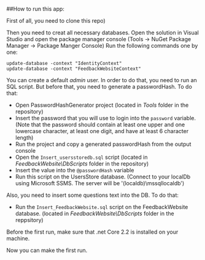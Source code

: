 ##How to run this app:

First of all, you need to clone this repo)

Then you need to creat all necessary databases. 
Open the solution in Visual Studio and open the package manager console (Tools -> NuGet Package Manager -> Package Manger Console)
Run the following commands one by one:
```
update-database -context "IdentityContext"
update-database -context "FeedbackWebsiteContext"
```

You can create a default *admin* user. In order to do that, you need to run an SQL script. But before that, you need to generate a passwordHash. 
To do that: 
- Open PasswordHashGenerator project (located in *Tools* folder in the repository)
- Insert the password that you will use to login into the `password` variable. (Note that the password should contain at least one upper and one lowercase character, at least one digit, and have at least 6 character length)
- Run the project and copy a generated passwordHash from the output console
- Open the `Insert_usersstoredb.sql` script (located in *FeedbackWebsite\DbScripts* folder in the repository)
- Insert the value into the `@passwordHash` variable
- Run this script on the UsersStore database. (Connect to your localDb using Microsoft SSMS. The server will be '(localdb)\\mssqllocaldb')

Also, you need to insert some questions text into the DB.
To do that: 
- Run the `Insert_FeedbackWebsite.sql` script on the FeedbackWebsite database. (located in *FeedbackWebsite\DbScripts* folder in the reppsitory)

Before the first run, make sure that .net Core 2.2 is installed on your machine.

Now you can make the first run.
